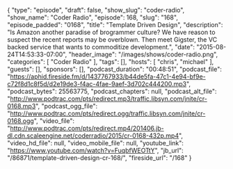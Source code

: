 {
  "type": "episode",
  "draft": false,
  "show_slug": "coder-radio",
  "show_name": "Coder Radio",
  "episode": 168,
  "slug": "168",
  "episode_padded": "0168",
  "title": "Template Driven Design",
  "description": "Is Amazon another paradise of brogrammer culture? We have reason to suspect the recent reports may be overblown. Then meet Gigster, the VC backed service that wants to commoditize development.",
  "date": "2015-08-24T14:53:33-07:00",
  "header_image": "/images/shows/coder-radio.png",
  "categories": [
    "Coder Radio"
  ],
  "tags": [],
  "hosts": [
    "chris",
    "michael"
  ],
  "guests": [],
  "sponsors": [],
  "podcast_duration": "00:48:51",
  "podcast_file": "https://aphid.fireside.fm/d/1437767933/b44de5fa-47c1-4e94-bf9e-c72f8d1c8f5d/d2e19de3-f4ac-4fae-9aef-3d702c444200.mp3",
  "podcast_bytes": 25563775,
  "podcast_chapters": null,
  "podcast_alt_file": "http://www.podtrac.com/pts/redirect.mp3/traffic.libsyn.com/jnite/cr-0168.mp3",
  "podcast_ogg_file": "http://www.podtrac.com/pts/redirect.ogg/traffic.libsyn.com/jnite/cr-0168.ogg",
  "video_file": "http://www.podtrac.com/pts/redirect.mp4/201406.jb-dl.cdn.scaleengine.net/coderradio/2015/cr-0168-432p.mp4",
  "video_hd_file": null,
  "video_mobile_file": null,
  "youtube_link": "https://www.youtube.com/watch?v=FuqbfWEOTtY",
  "jb_url": "/86871/template-driven-design-cr-168/",
  "fireside_url": "/168"
}

